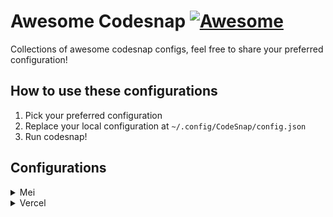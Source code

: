 # Awesome Codesnap [![Awesome](https://awesome.re/badge.svg)](https://awesome.re)
Collections of awesome codesnap configs, feel free to share your preferred configuration!

## How to use these configurations
1. Pick your preferred configuration
2. Replace your local configuration at `~/.config/CodeSnap/config.json`
3. Run codesnap!

## Configurations

<details>
<summary>Mei</summary>

CodeSnap is available in the [extra repository](https://archlinux.org/packages/extra/x86_64/codesnap/):

![image](https://github.com/user-attachments/assets/6533ef05-3f6b-423f-bc9e-3ce76c8c98a7)


```json
{
  "theme": "candy",
  "window": {
    "mac_window_bar": true,
    "shadow": {
      "radius": 20,
      "color": "#00000040"
    },
    "margin": {
      "x": 82,
      "y": 82
    },
    "border": {
      "width": 1,
      "color": "#ffffff30"
    },
    "title_config": {
      "color": "#ffffff",
      "font_family": "Pacifico"
    }
  },
  "code_config": {
    "font_family": "CaskaydiaCove Nerd Font",
    "breadcrumbs": {
      "separator": "/",
      "color": "#80848b",
      "font_family": "CaskaydiaCove Nerd Font"
    }
  },
  "watermark": {
    "content": "CodeSnap",
    "font_family": "Pacifico",
    "color": "#ffffff"
  },
  "background": {
    "start": {
      "x": 0,
      "y": 0
    },
    "end": {
      "x": "max",
      "y": "max"
    },
    "stops": [
      {
        "position": 0,
        "color": "#EBECB2"
      },
      {
        "position": 0.28,
        "color": "#F3B0F7"
      },
      {
        "position": 0.73,
        "color": "#92B5F0"
      },
      {
        "position": 0.94,
        "color": "#AEF0F8"
      }
    ]
  },
  "line_number_color": "#D3D3D3"
}
```

</details>

<details>
<summary>Vercel</summary>
  
  ![image](https://github.com/user-attachments/assets/008cfc06-143b-44f3-b2a2-96b73e38e4b2)

  
  ```json
  {
  "print_eggs": false,
  "snapshot_config": {
    "theme": "vercel@https://raw.githubusercontent.com/Railly/one-hunter-vscode/refs/heads/main/themes/OneHunter-Vercel-color-theme.json",
    "window": {
      "mac_window_bar": true,
      "shadow": {
        "radius": 20,
        "color": "#00000040"
      },
      "margin": {
        "x": 82,
        "y": 82
      },
      "border": {
        "width": 1,
        "color": "#ffffff30"
      },
      "title_config": {
        "color": "#ffffff",
        "font_family": "Pacifico"
      }
    },
    "code_config": {
      "font_family": "CaskaydiaCove Nerd Font",
      "breadcrumbs": {
        "separator": "/",
        "color": "#80848b",
        "font_family": "CaskaydiaCove Nerd Font"
      }
    },
    "watermark": {
      "content": "CodeSnap",
      "font_family": "Pacifico",
      "color": "#ffffff"
    },
    "background": {
      "start": {
        "x": 0,
        "y": 0
      },
      "end": {
        "x": "max",
        "y": "max"
      },
      "stops": [
        {
          "position": 0,
          "color": "#0A0A0A"
        },
        {
          "position": 0.94,
          "color": "#000000"
        }
      ]
    },
    "line_number_color": "#D3D3D3"
  }
}
  ```
</details>

